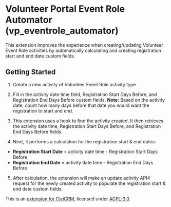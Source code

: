 # Volunteer Portal Event Role Automator (vp_eventrole_automator)

This extension improves the experience when creating/updating Volunteer Event Role activities by automatically calculating and creating registration start and end date custom fields.

## Getting Started

1. Create a new activity of Volunteer Event Role activity type

2. Fill in the activity date time field, Registration Start Days Before, and Registration End Days Before custom fields.
   **Note:** Based on the activity date, count how many days before that date you would want the registration to start and end.

3. This extension uses a hook to find the activity created. It then retrieves the activity date time, Registration Start Days Before, and Registration End Days Before fields.

4. Next, it performs a calculation for the registration start & end dates:

- **Registration Start Date** = activity date time - Registration Start Days Before
- **Registration End Date** = activity date time - Registration End Days Before

5. After calculation, the extension will make an update activity API4 request for the newly created activity to populate the registration start & end date custom fields.

This is an [extension for CiviCRM](https://docs.civicrm.org/sysadmin/en/latest/customize/extensions/), licensed under [AGPL-3.0](LICENSE.txt).